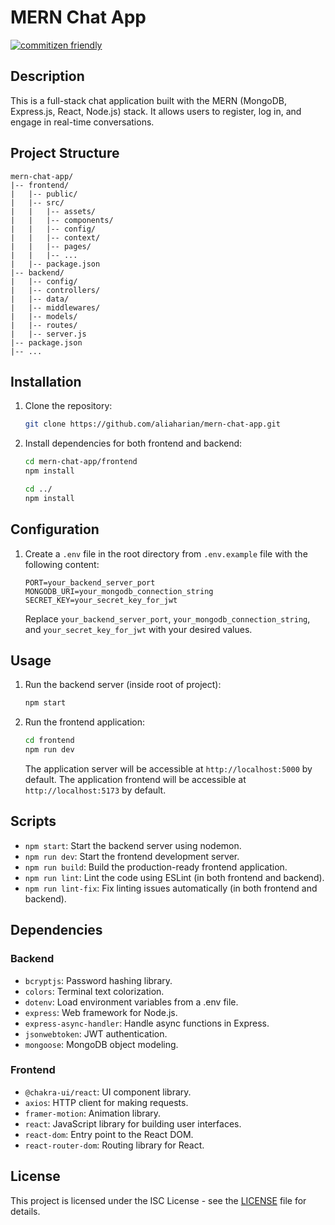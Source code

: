 # MERN Chat App
[![commitizen friendly](https://img.shields.io/badge/commitizen-friendly-brightgreen.svg)](http://commitizen.github.io/cz-cli/)

## Description

This is a full-stack chat application built with the MERN (MongoDB, Express.js, React, Node.js) stack. It allows users to register, log in, and engage in real-time conversations.

## Project Structure

```
mern-chat-app/
|-- frontend/
|   |-- public/
|   |-- src/
|   |   |-- assets/
|   |   |-- components/
|   |   |-- config/
|   |   |-- context/
|   |   |-- pages/
|   |   |-- ...
|   |-- package.json
|-- backend/
|   |-- config/
|   |-- controllers/
|   |-- data/
|   |-- middlewares/
|   |-- models/
|   |-- routes/
|   |-- server.js
|-- package.json
|-- ...
```

## Installation

1. Clone the repository:

   ```bash
   git clone https://github.com/aliaharian/mern-chat-app.git
   ```

2. Install dependencies for both frontend and backend:

   ```bash
   cd mern-chat-app/frontend
   npm install

   cd ../
   npm install
   ```

## Configuration

1. Create a `.env` file in the root directory from `.env.example` file with the following content:

   ```plaintext
   PORT=your_backend_server_port
   MONGODB_URI=your_mongodb_connection_string
   SECRET_KEY=your_secret_key_for_jwt
   ```

   Replace `your_backend_server_port`, `your_mongodb_connection_string`, and `your_secret_key_for_jwt` with your desired values.

## Usage

1. Run the backend server (inside root of project):

   ```bash
   npm start
   ```

2. Run the frontend application:

   ```bash
   cd frontend
   npm run dev
   ```

   The application server will be accessible at `http://localhost:5000` by default.
   The application frontend will be accessible at `http://localhost:5173` by default.

## Scripts

- `npm start`: Start the backend server using nodemon.
- `npm run dev`: Start the frontend development server.
- `npm run build`: Build the production-ready frontend application.
- `npm run lint`: Lint the code using ESLint (in both frontend and backend).
- `npm run lint-fix`: Fix linting issues automatically (in both frontend and backend).

## Dependencies

### Backend

- `bcryptjs`: Password hashing library.
- `colors`: Terminal text colorization.
- `dotenv`: Load environment variables from a .env file.
- `express`: Web framework for Node.js.
- `express-async-handler`: Handle async functions in Express.
- `jsonwebtoken`: JWT authentication.
- `mongoose`: MongoDB object modeling.

### Frontend

- `@chakra-ui/react`: UI component library.
- `axios`: HTTP client for making requests.
- `framer-motion`: Animation library.
- `react`: JavaScript library for building user interfaces.
- `react-dom`: Entry point to the React DOM.
- `react-router-dom`: Routing library for React.

## License

This project is licensed under the ISC License - see the [LICENSE](LICENSE) file for details.
